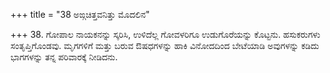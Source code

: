 +++
title = "38 ಅಙ್ಗಚಿತ್ತವನಿತ್ತು ಮೊದಲಿನ"

+++
38. ಗೋಪಾಲ ನಾಯಕನನ್ನು ಸ್ಕರಿಸಿ, ಉಳಿದೆಲ್ಲ ಗೋವಳರಿಗೂ ಉಡುಗೊರೆಯನ್ನು ಕೊಟ್ಟನು. ಹಸುಕರುಗಳು ಸಂತೃಪ್ತಿಗೊಂಡವು. ಮೃಗಗಳಿಗೆ ಮತ್ತು ಬರುವ ಔಷಧಗಳನ್ನು ಹಾಕಿ ವಿನೋದದಿಂದ ಬೇಟೆಯಾಡಿ  ಅವುಗಳನ್ನು  ಕಡಿದು ಭಾಗಗಳನ್ನು ತನ್ನ ಪರಿವಾರಕ್ಕೆ ನೀಡಿದನು.